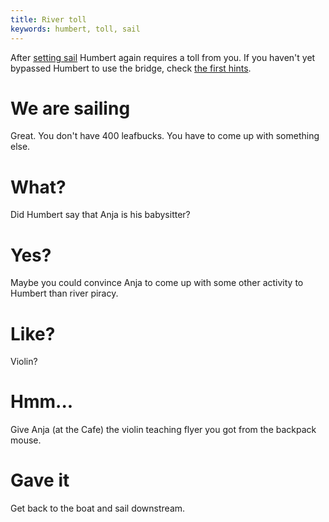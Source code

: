 ```yaml
---
title: River toll
keywords: humbert, toll, sail
---
```


After [setting sail](120-sail.md) Humbert again requires a toll from you. If you haven't yet bypassed Humbert to use the bridge, check [the first hints](010-humbert.md).

# We are sailing
Great. You don't have 400 leafbucks. You have to come up with something else.

# What?
Did Humbert say that Anja is his babysitter?

# Yes?
Maybe you could convince Anja to come up with some other activity to Humbert than river piracy.

# Like?
Violin?

# Hmm...
Give Anja (at the Cafe) the violin teaching flyer you got from the backpack mouse.

# Gave it
Get back to the boat and sail downstream.
